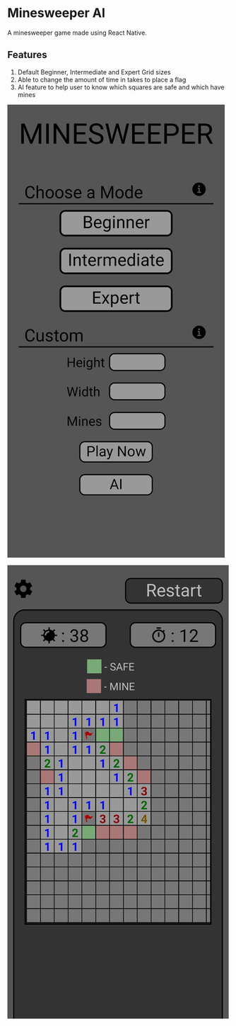 
# Minesweeper AI

A minesweeper game made using React Native.

## Features

1. Default Beginner, Intermediate and Expert Grid sizes
2. Able to change the amount of time in takes to place a flag
3. AI feature to help user to know which squares are safe and which have mines

<!-- ![Homescreen](https://drive.google.com/file/d/1k13CGh004h_X-0PE1ZDBn8GT9FLhN0Tg/view)

![AI](https://drive.google.com/file/d/1Z7mV6xKb576Jd7X2TCgfni1n68X1LSRe/view) -->

![Home Screen](/assets/HomeScreen.jpg "Home Screen")

![AI](/assets/AIScreen.jpg "AI")
